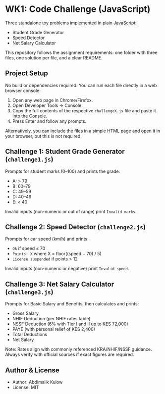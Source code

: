# WK1: Code Challenge (JavaScript)

Three standalone toy problems implemented in plain JavaScript:

- Student Grade Generator
- Speed Detector
- Net Salary Calculator

This repository follows the assignment requirements: one folder with three files, one solution per file, and a clear README.

## Project Setup

No build or dependencies required. You can run each file directly in a web browser console:

1. Open any web page in Chrome/Firefox.
2. Open Developer Tools → Console.
3. Copy the full contents of the respective `challengeX.js` file and paste it into the Console.
4. Press Enter and follow any prompts.

Alternatively, you can include the files in a simple HTML page and open it in your browser, but this is not required.

## Challenge 1: Student Grade Generator (`challenge1.js`)

Prompts for student marks (0–100) and prints the grade:

- A: > 79
- B: 60–79
- C: 49–59
- D: 40–49
- E: < 40

Invalid inputs (non-numeric or out of range) print `Invalid marks`.

## Challenge 2: Speed Detector (`challenge2.js`)

Prompts for car speed (km/h) and prints:

- `Ok` if speed ≤ 70
- `Points: X` where X = floor((speed − 70) / 5)
- `License suspended` if points > 12

Invalid inputs (non-numeric or negative) print `Invalid speed`.

## Challenge 3: Net Salary Calculator (`challenge3.js`)

Prompts for Basic Salary and Benefits, then calculates and prints:

- Gross Salary
- NHIF Deduction (per NHIF rates table)
- NSSF Deduction (6% with Tier I and II up to KES 72,000)
- PAYE (with personal relief of KES 2,400)
- Total Deductions
- Net Salary

Note: Rates align with commonly referenced KRA/NHIF/NSSF guidance. Always verify with official sources if exact figures are required.

## Author & License

- Author: Abdimalik Kulow
- License: MIT
